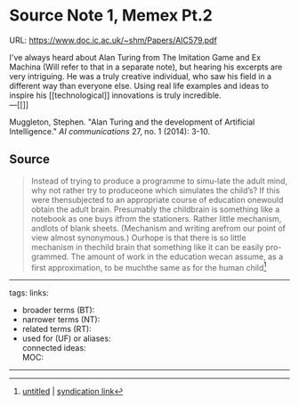 
# Source Note 1, Memex Pt.2
URL: https://www.doc.ic.ac.uk/~shm/Papers/AIC579.pdf

I've always heard about Alan Turing from The Imitation Game and Ex Machina (Will refer to that in a separate note), but hearing his excerpts are very intriguing. He was a truly creative individual, who saw his field in a different way than everyone else. Using real life examples and ideas to inspire his [[technological]] innovations is truly incredible.   
&mdash;[[]]


Muggleton, Stephen. "Alan Turing and the development of Artificial Intelligence." _AI communications_ 27, no. 1 (2014): 3-10.

## Source 
> Instead of trying to produce a programme to simu-late the adult mind, why not rather try to produceone which simulates the child’s? If this were thensubjected to an appropriate course of education onewould obtain the adult brain. Presumably the childbrain is something like a notebook as one buys itfrom the stationers. Rather little mechanism, andlots of blank sheets. (Mechanism and writing arefrom our point of view almost synonymous.) Ourhope is that there is so little mechanism in thechild brain that something like it can be easily pro-grammed. The amount of work in the education wecan assume, as a first approximation, to be muchthe same as for the human child[^1]

[^1]: [untitled](https://www.doc.ic.ac.uk/~shm/Papers/AIC579.pdf) | [syndication link](tk) 

---
tags: 
links:  
- broader terms (BT):  
- narrower terms (NT):  
- related terms (RT):  
- used for (UF) or aliases:  
connected ideas:  
MOC:  

---
